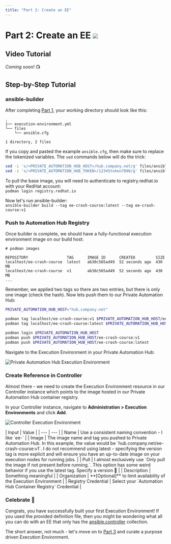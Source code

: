 ```yaml
---
title: "Part 2: Create an EE"
---
```

# Part 2: Create an EE <img src="/icons/ee.svg" class="title-icon">

## Video Tutorial

_Coming soon!_ 📺

## Step-by-Step Tutorial

### ansible-builder

After completing [Part 1](./02_create_definition_file.md), your working directory should look like this:

```
.
├── execution-environment.yml
└── files
    └── ansible.cfg

1 directory, 2 files
```

If you copy and pasted the example `ansible.cfg`, then make sure to replace the tokenized variables. The `sed` commands below will do the trick:

```bash
sed -i 's/<PRIVATE_AUTOMATION_HUB_HOST>/hub.company.net/g' files/ansible.cfg
sed -i 's/<PRIVATE_AUTOMATION_HUB_TOKEN>/12345token7890/g' files/ansible.cfg
```

To pull the base image, you will need to authenticate to registry.redhat.io with your RedHat account:<br>
`podman login registry.redhat.io`

Now let's run ansible-builder:<br>
`ansible-builder build --tag ee-crash-course:latest --tag ee-crash-course:v1`

### Push to Automation Hub Registry

Once builder is complete, we should have a fully-functional execution environment image on our build host:

```
# podman images

REPOSITORY                 TAG      IMAGE ID      CREATED         SIZE
localhost/ee-crash-course  latest   ab30c565ad49  52 seconds ago  430 MB
localhost/ee-crash-course  v1       ab30c565ad49  52 seconds ago  430 MB
...
```

Remember, we applied two tags so there are two entries, but there is only one image (check the hash). Now lets push them to our Private Automation Hub:

```bash
PRIVATE_AUTOMATION_HUB_HOST="hub.company.net"

podman tag localhost/ee-crash-course:v1 $PRIVATE_AUTOMATION_HUB_HOST/ee-crash-course:v1
podman tag localhost/ee-crash-course:latest $PRIVATE_AUTOMATION_HUB_HOST/ee-crash-course:latest

podman login $PRIVATE_AUTOMATION_HUB_HOST
podman push $PRIVATE_AUTOMATION_HUB_HOST/ee-crash-course:v1
podman push $PRIVATE_AUTOMATION_HUB_HOST/ee-crash-course:latest
```

Navigate to the Execution Environment in your Private Automation Hub:

![Private Automation Hub Execution Environment](/img/ee/ee_pah_details.png)

### Create Reference in Controller

Almost there - we need to create the Execution Environment resource in our Controller instance which points to the image hosted in our Private Automation Hub container registry. 

In your Controller instance, navigate to **Administration > Execution Environments** and click **Add**.

![Controller Execution Environment](/img/ee/ee_controller_add.png)

<div class="pre-table-wrap-text"></div>
| Input | Value |
| --- | --- |
| Name | Use a consistent naming convention - I like `ee-<purpose>` |
| Image | The image name and tag you pushed to Private Automation Hub. In this example, the value would be `hub.company.net/ee-crash-course:v1`. I do not recommend using latest - specifying the version tag is more explicit and will ensure you have an up-to-date image on your execution nodes for running jobs. |
| Pull | I almost exclusively use `Only pull the image if not present before running.`. This option has some weird behavior if you use the latest tag. Specify a version 🙂 |
| Description | Something meaningful |
| Organization | **[Optional]** to limit availability of the Execution Environment |
| Registry Credential | Select your `Automation Hub Container Registry` Credential |

### Celebrate 🥳

Congrats, you have successfully built your first Execution Environment! If you used the provided definition file, then you might be wondering what all you can do with an EE that only has the [ansible.controller](https://console.redhat.com/ansible/automation-hub/repo/published/ansible/controller/) collection. 

The short answer, not much - let's move on to [Part 3](./04_update_ee.md) and curate a purpose driven Execution Environment.